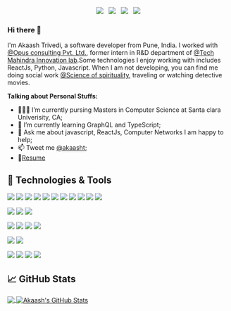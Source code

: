 <p align='center'>
<!-- <a href="https://www.instagram.com/akaash_trivedi/"><img src="https://img.shields.io/badge/@akaash_trivedi%20-%23E4405F.svg?&style=for-the-badge&logo=Instagram&logoColor=white"/></a>&nbsp;&nbsp; -->
<a href="https://twitter.com/akaasht"><img src="https://img.shields.io/badge/@akaasht%20-%231DA1F2.svg?&style=for-the-badge&logo=Twitter&logoColor=white"/></a>&nbsp;&nbsp;
<a href="https://www.linkedin.com/in/akaash-trivedi/"><img src="https://img.shields.io/badge/linkedin%20-%230077B5.svg?&style=for-the-badge&logo=linkedin&logoColor=white"/></a>&nbsp;&nbsp;
<a href="https://join.skype.com/invite/YMxb6By5ku03"><img src="https://img.shields.io/badge/akaash.t1%20-%2300AFF0.svg?&style=for-the-badge&logo=Skype&logoColor=white"/></a>&nbsp;&nbsp;
<a href="https://www.hackerrank.com/akaash_trivedi"><img src="https://img.shields.io/badge/-Hackerrank-2EC866?style=for-the-badge&logo=HackerRank&logoColor=white"/></a>
</p>

### Hi there 👋

I'm Akaash Trivedi, a software developer from Pune, India. I worked with [@Opus consulting Pvt. Ltd.](https://www.opusconsulting.com/), former intern in R&D department of [@Tech Mahindra Innovation lab](https://www.techmahindra.com/en-in/innovation/makers-lab/).Some technologies I enjoy working with includes ReactJs, Python, Javascript.  When I am not developing, you can find me doing social work [@Science of spirituality](https://www.sos.org/), traveling or watching detective movies.

**Talking about Personal Stuffs:**

- 👨🏽‍💻 I’m currently pursing Masters in Computer Science at Santa clara Univerisity, CA;
- 🌱 I’m currently learning GraphQL and TypeScript; 
- 💬 Ask me about javascript, ReactJs, Computer Networks I am happy to help;
- 📫 Tweet me [@akaasht](https://twitter.com/akaasht);
- 📝[Resume]([https://drive.google.com/file/d/1Y6MoczJF4EYAtfqoWTV8cLGD62MSI3ym/view?usp=sharing](https://drive.google.com/file/d/1Pa6Z-JNAp_LdSwAp_onIH1D2QEeqI89_/view?usp=sharing))

## 🔧 Technologies & Tools
![](https://img.shields.io/badge/Code-JavaScript-informational?style=plastic&logo=javascript)
![](https://img.shields.io/badge/Code-React-informational?style=flat&logo=react&logoColor=white&color=blue)
![](https://img.shields.io/badge/Code-Redux-informational?style=flat&logo=redux&logoColor=white&color=blue)
![](https://img.shields.io/badge/Code-Node.js-informational?style=flat&logo=node.js&color=blue)
![](https://img.shields.io/badge/Code-HTML5-informational?style=flat&logo=html5&color=blue)
![](https://img.shields.io/badge/Code-CSS3-informational?style=flat&logo=css3&color=blue)
![](https://img.shields.io/badge/Code-Python-informational?style=flat&logo=python)
![](https://img.shields.io/badge/Library-Pandas-informational?style=flat&logo=pandas)
![](https://img.shields.io/badge/Library-Numpy-informational?style=flat&logo=numpy)
![](https://img.shields.io/badge/Framework-django-informational?style=flat&logo=django)
![](https://img.shields.io/badge/Code-Android-informational?style=flat&logo=android)

![](https://img.shields.io/badge/Cloud-AWS-informational?style=flat&logo=amazon-aws&color=green)
![](https://img.shields.io/badge/Cloud-Heroku-informational?style=flat&logo=heroku&color=green)
![](https://img.shields.io/badge/Cloud-Netlify-informational?style=flat&logo=netlify&color=green)

![](https://img.shields.io/badge/Server-jenkins-informational?style=flat&logo=jenkins&color=red)
![](https://img.shields.io/badge/Server-nginx-informational?style=flat&logo=nginx&color=red)
![](https://img.shields.io/badge/Server-apache-informational?style=flat&logo=apache&color=red)
![](https://img.shields.io/badge/Server-sonarqube-informational?style=flat&logo=sonarqube&color=red)

![](https://img.shields.io/badge/VersionControl-GIT-informational?style=flat&logo=git&color=pink)
![](https://img.shields.io/badge/VersionControl-SVN-informational?style=flat&logo=subversion&color=pink)

![](https://img.shields.io/badge/Tool-postman-informational?style=flat&logo=postman&color=yellow)
![](https://img.shields.io/badge/Editor-VScode-informational?style=flat&logo=visual-studio-code&color=yellow)
![](https://img.shields.io/badge/Editor-jupyter-informational?style=flat&logo=jupyter&color=yellow)
![](https://img.shields.io/badge/Editor-AndriodStudio-informational?style=flat&logo=android-studio&color=yellow)



## &#x1f4c8; GitHub Stats
<a href="https://github.com/akaash11/akaash11">
  <img align="center" src="https://github-readme-stats.vercel.app/api/top-langs/?username=akaash11&hide=java&theme=radical" />
</a>

<a href="https://github.com/akaash11/akaash11">
  <img align="center" src="https://github-readme-stats.vercel.app/api?username=akaash11&show_icons=true&hide=stars&line_height=32&count_private=true&theme=radical" alt="Akaash's GitHub Stats" />
</a>

